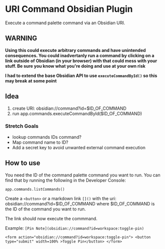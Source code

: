 # URI Command Obsidian Plugin
Execute a command palette command via an Obsidian URI.

## WARNING
**Using this could execute arbitrary commands and have unintended consequences. You could inadvertanly run a command by clicking on a link outside of Obsidian (in your browser) with that could mess with your stuff. Be sure you know what you're doing and use at your own risk**

**I had to extend the base Obsidian API to use `executeCommandById()` so this may break at some point**

## Idea

1. create URI: obsidian://command?id=$ID_OF_COMMAND
2. run app.commands.executeCommandById($ID_OF_COMMAND)

### Stretch Goals
- lookup commands IDs command?
- Map command name to ID?
- Add a secret key to avoid unwanted external command execution

## How to use

You need the ID of the command palette command you want to run. You can find that by running the following in the Developer Console:

`app.commands.listCommands()`

Create a `<button>` or a markdown link `[]()` with the uri: obsidian://command?id=$ID_OF_COMMAND where $ID_OF_COMMAND is the ID of the command you want to run.

The link should now execute the commmand.

Example:
`[Pin Note](obsidian://command?id=workspace:toggle-pin)`

```
<form action="obsidian://command?id=workspace:toggle-pin"> <button type="submit" width=100% >Toggle Pin</button> </form>
```
